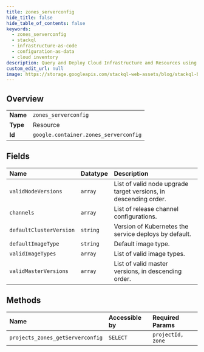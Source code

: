 ```yaml
---
title: zones_serverconfig
hide_title: false
hide_table_of_contents: false
keywords:
  - zones_serverconfig
  - stackql
  - infrastructure-as-code
  - configuration-as-data
  - cloud inventory
description: Query and Deploy Cloud Infrastructure and Resources using SQL
custom_edit_url: null
image: https://storage.googleapis.com/stackql-web-assets/blog/stackql-blog-post-featured-image.png
---
```

  
    

## Overview
<table><tbody>
<tr><td><b>Name</b></td><td><code>zones_serverconfig</code></td></tr>
<tr><td><b>Type</b></td><td>Resource</td></tr>
<tr><td><b>Id</b></td><td><code>google.container.zones_serverconfig</code></td></tr>
</tbody></table>

## Fields
| Name | Datatype | Description |
|:-----|:---------|:------------|
| `validNodeVersions` | `array` | List of valid node upgrade target versions, in descending order. |
| `channels` | `array` | List of release channel configurations. |
| `defaultClusterVersion` | `string` | Version of Kubernetes the service deploys by default. |
| `defaultImageType` | `string` | Default image type. |
| `validImageTypes` | `array` | List of valid image types. |
| `validMasterVersions` | `array` | List of valid master versions, in descending order. |
## Methods
| Name | Accessible by | Required Params |
|:-----|:--------------|:----------------|
| `projects_zones_getServerconfig` | `SELECT` | `projectId, zone` |
